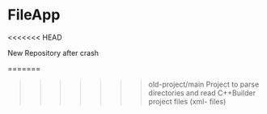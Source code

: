 # FileApp
<<<<<<< HEAD

New Repository after crash

=======
>>>>>>> old-project/main
Project to parse directories and read C++Builder project files (xml- files)
